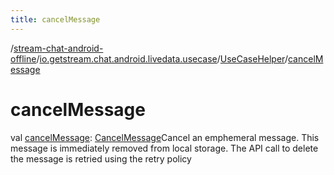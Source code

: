 ```yaml
---
title: cancelMessage
---
```

/[stream-chat-android-offline](../../index.md)/[io.getstream.chat.android.livedata.usecase](../index.md)/[UseCaseHelper](index.md)/[cancelMessage](cancelMessage.md)  
  
  
  
# cancelMessage  
val [cancelMessage](cancelMessage.md): [CancelMessage](../CancelMessage/index.md)Cancel an emphemeral message. This message is immediately removed from local storage. The API call to delete the message is retried using the retry policy
